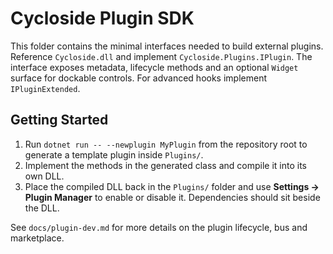 # Cycloside Plugin SDK

This folder contains the minimal interfaces needed to build external plugins.
Reference `Cycloside.dll` and implement `Cycloside.Plugins.IPlugin`.
The interface exposes metadata, lifecycle methods and an optional `Widget`
surface for dockable controls. For advanced hooks implement
`IPluginExtended`.

## Getting Started

1. Run `dotnet run -- --newplugin MyPlugin` from the repository root to generate
   a template plugin inside `Plugins/`.
2. Implement the methods in the generated class and compile it into its own DLL.
3. Place the compiled DLL back in the `Plugins/` folder and use **Settings →
   Plugin Manager** to enable or disable it. Dependencies should sit beside the
   DLL.

See `docs/plugin-dev.md` for more details on the plugin lifecycle, bus and
marketplace.

